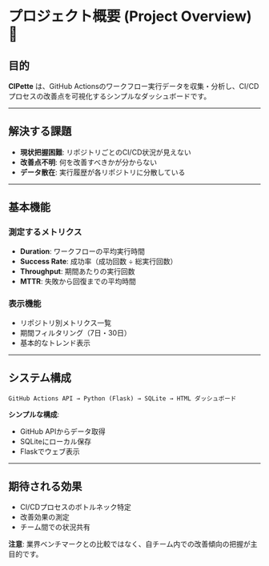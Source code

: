 # プロジェクト概要 (Project Overview) 🚀

## 目的

**CIPette** は、GitHub Actionsのワークフロー実行データを収集・分析し、CI/CDプロセスの改善点を可視化するシンプルなダッシュボードです。

---

## 解決する課題

- **現状把握困難**: リポジトリごとのCI/CD状況が見えない
- **改善点不明**: 何を改善すべきかが分からない
- **データ散在**: 実行履歴が各リポジトリに分散している

---

## 基本機能

### 測定するメトリクス
- **Duration**: ワークフローの平均実行時間
- **Success Rate**: 成功率（成功回数 ÷ 総実行回数）
- **Throughput**: 期間あたりの実行回数
- **MTTR**: 失敗から回復までの平均時間

### 表示機能
- リポジトリ別メトリクス一覧
- 期間フィルタリング（7日・30日）
- 基本的なトレンド表示

---

## システム構成

```
GitHub Actions API → Python (Flask) → SQLite → HTML ダッシュボード
```

**シンプルな構成**:
- GitHub APIからデータ取得
- SQLiteにローカル保存
- Flaskでウェブ表示

---

## 期待される効果

- CI/CDプロセスのボトルネック特定
- 改善効果の測定
- チーム間での状況共有

**注意**: 業界ベンチマークとの比較ではなく、自チーム内での改善傾向の把握が主目的です。
